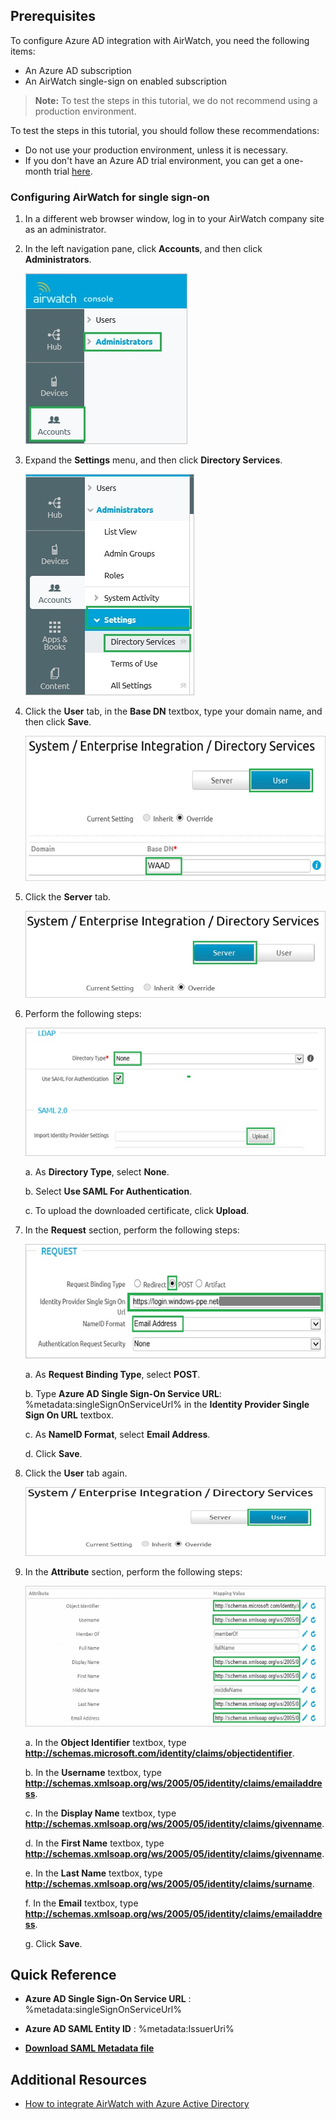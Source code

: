 
## Prerequisites

To configure Azure AD integration with AirWatch, you need the following items:

- An Azure AD subscription
- An AirWatch single-sign on enabled subscription

> **Note:**
> To test the steps in this tutorial, we do not recommend using a production environment.

To test the steps in this tutorial, you should follow these recommendations:

- Do not use your production environment, unless it is necessary.
- If you don't have an Azure AD trial environment, you can get a one-month trial [here](https://azure.microsoft.com/pricing/free-trial/).

### Configuring AirWatch for single sign-on

1. In a different web browser window, log in to your AirWatch company site as an administrator.

2. In the left navigation pane, click **Accounts**, and then click **Administrators**.
   
    ![Administrators](./media/ic791920.png "Administrators")

3. Expand the **Settings** menu, and then click **Directory Services**.
   
    ![Settings](./media/ic791921.png "Settings")

4. Click the **User** tab, in the **Base DN** textbox, type your domain name, and then click **Save**.
   
    ![User](./media/ic791922.png "User")

5. Click the **Server** tab.
   
    ![Server](./media/ic791923.png "Server")

6. Perform the following steps:
    
	![Upload](./media/ic791924.png "Upload")    

    a. As **Directory Type**, select **None**.

    b. Select **Use SAML For Authentication**.

    c. To upload the downloaded certificate, click **Upload**.

7. In the **Request** section, perform the following steps:
    
    ![Request](./media/ic791925.png "Request")  

    a. As **Request Binding Type**, select **POST**.

    b. Type **Azure AD Single Sign-On Service URL**: %metadata:singleSignOnServiceUrl% in the **Identity Provider Single Sign On URL** textbox.

    c. As **NameID Format**, select **Email Address**.

    d. Click **Save**.

8. Click the **User** tab again.
    
    ![User](./media/IC791926.png "User")

9. In the **Attribute** section, perform the following steps:
    
    ![Attribute](./media/IC791927.png "Attribute")

    a. In the **Object Identifier** textbox, type **http://schemas.microsoft.com/identity/claims/objectidentifier**.

    b. In the **Username** textbox, type **http://schemas.xmlsoap.org/ws/2005/05/identity/claims/emailaddress**.

    c. In the **Display Name** textbox, type **http://schemas.xmlsoap.org/ws/2005/05/identity/claims/givenname**.

    d. In the **First Name** textbox, type **http://schemas.xmlsoap.org/ws/2005/05/identity/claims/givenname**.

    e. In the **Last Name** textbox, type **http://schemas.xmlsoap.org/ws/2005/05/identity/claims/surname**.

    f. In the **Email** textbox, type **http://schemas.xmlsoap.org/ws/2005/05/identity/claims/emailaddress**.
    
    g. Click **Save**.


## Quick Reference

* **Azure AD Single Sign-On Service URL** : %metadata:singleSignOnServiceUrl%

* **Azure AD SAML Entity ID** : %metadata:IssuerUri%

* **[Download SAML Metadata file](%metadata:metadataDownloadUrl%)**


## Additional Resources

* [How to integrate AirWatch with Azure Active Directory](https://docs.microsoft.com/azure/active-directory/active-directory-saas-airwatch-tutorial)

